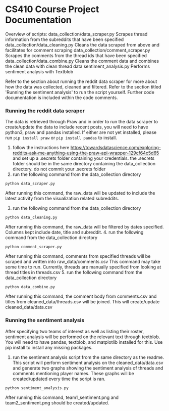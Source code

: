 # CS410 Course Project Documentation

Overview of scripts:
data_collection/data_scraper.py       Scrapes thread information from the subreddits that have been specified
data_collection/data_cleaning.py      Cleans the data scraped from above and facilitates for comment scraping
data_collection/comment_scraper.py    Scrapes the comments from the thread ids that have been specified
data_collection/data_combine.py       Cleans the comment data and combines the clean data with clean thread data
sentiment_analysis.py                 Performs sentiment analysis with Textblob

Refer to the section about running the reddit data scraper for more about how the data was collected, cleaned and filtered.
Refer to the section titled 'Running the sentiment analysis' to run the script yourself. Further code documentation is included within the code comments.

### Running the reddit data scraper
The data is retrieved through Praw and in order to run the data scraper to create/update the data to include recent posts, you will need to have python3, praw and pandas installed.
If either are not yet installed, please run `pip install praw` or `pip install pandas` to install.

1. follow the instructions here <https://towardsdatascience.com/exploring-reddits-ask-me-anything-using-the-praw-api-wrapper-129cf64c5d65> and set up a .secrets folder containing your credentials. the .secrets folder should be in the same directory containing the data_collection directory. do not commit your .secrets folder
2. run the following command from the data_collection directory
```
python data_scraper.py
```
After running this command, the raw_data will be updated to include the latest activity from the visualization related subreddits.

3. run the following command from the data_collection directory
```
python data_cleaning.py
```
After running this command, the raw_data will be filtered by dates specified. Columns kept include date, title and subreddit.
4. run the following command from the data_collection directory
```
python comment_scraper.py
```
After running this command, comments from specified threads will be scraped and written into raw_data/comments.csv
This command may take some time to run. Currently, threads are manually specified from looking at thread titles in threads.csv
5. run the following command from the data_collection directory
```
python data_combine.py
```
After running this command, the comment body from comments.csv and titles from cleaned_data/threads.csv will be joined. This will create/update cleaned_data/data.csv

### Running the sentiment analysis
After specifying two teams of interest as well as listing their roster, sentiment analysis will be performed on the relevant text through textblob. You will need to have pandas, textblob, and matplotlib installed for this.
Use pip install to install any missing packages.

1. run the sentiment analysis script from the same directory as the readme. This script will perform sentiment analysis on the cleaned_data/data.csv and generate two graphs showing the sentiment analysis of threads and comments mentioning player names. These graphs will be created/updated every time the script is ran.
```
python sentiment_analysis.py
```
After running this command, team1_sentiment.png and team2_sentiment.png should be created/updated.
